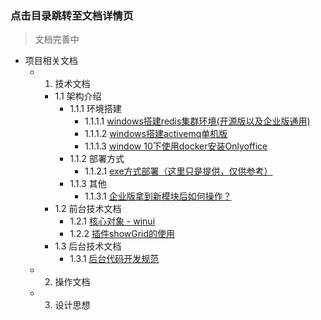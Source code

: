 ### 点击目录跳转至文档详情页

> 文档完善中

- 项目相关文档
    - 1. 技术文档
        - 1.1 架构介绍
            - 1.1.1 环境搭建
                - 1.1.1.1 [windows搭建redis集群环境(开源版以及企业版通用)](https://mp.weixin.qq.com/s/-j7xWeex0XULuS9x-K9RzA)
                - 1.1.1.2 [windows搭建activemq单机版](https://mp.weixin.qq.com/s/3kaCu0xnkHLiAc0Q5NVyAA)
                - 1.1.1.3 [window 10下使用docker安装Onlyoffice](https://mp.weixin.qq.com/s/IWxtE8CS-hBVNJru4AwQbQ)
            - 1.1.2 部署方式
                - 1.1.2.1 [exe方式部署（这里只是提供，仅供参考）](https://mp.weixin.qq.com/s/ukow_OKtLC5E_oVicyTecg)
            - 1.1.3 其他
                - 1.1.3.1 [企业版拿到新模块后如何操作？](https://mp.weixin.qq.com/s/TWLgCK9EoKEKa62TBU5vsA)
        - 1.2 前台技术文档
            - 1.2.1 [核心对象 - winui](https://mp.weixin.qq.com/s/A0diYHF6aHgP_89KjweJXw)
            - 1.2.2 [插件showGrid的使用](https://mp.weixin.qq.com/s/yUFQCL1_ZfjSf5rnGgdF4g)
        - 1.3 后台技术文档
            - 1.3.1 [后台代码开发规范](https://mp.weixin.qq.com/s/4P0PSU1uvfS5Ke4vCAKTVA)
    - 2. 操作文档
    - 3. 设计思想